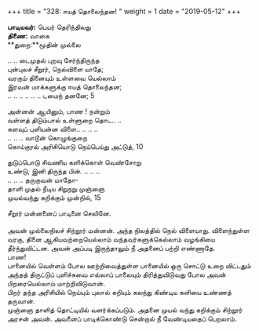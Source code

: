 ﻿+++
title = "328: ஈயத் தொலைந்தன!  "
weight = 1
date = "2019-05-12"
+++

**பாடியவர்:** பெயர் தெரிந்திலது  
**திணை:** வாகை  
**துறை:**மூதின் முல்லை  
  
.. .. டைமுதல் புறவு சேர்ந்திருந்த  
புன்புலச் சீறூர், நெல்விளை யாதே;  
வரகும் தினையும் உள்ளவை யெல்லாம்  
இரவன் மாக்களுக்கு ஈயத் தொலைந்தன;  
.. .. .. .. .. .. டமைந் தனனே; 5  
  
அன்னன் ஆயினும், பாண ! நன்றும்  
வள்ளத் திடும்பால் உள்ளுறை தொட.. ..  
களவுப் புளியன்ன விளை.. .. .. ..  
.. .. .. வாடூன் கொழுங்குறை  
கொய்குரல் அரிசியொடு நெய்பெய்து அட்டுத், 10  
  
துடுப்பொடு சிவணிய களிக்கொள் வெண்சோறு  
உண்டு, இனி திருந்த பின். .. .. ..  
.. .. .. தருகுவன் மாதோ-  
தாளி முதல் நீடிய சிறுநறு முஞ்ஞை  
முயல்வந்து கறிக்கும் முன்றில், 15  
  
சீறூர் மன்னனைப் பாடினை செலினே.  
   
அவன் முல்லைநிலச் சிற்றூர் மன்னன். அந்த நிலத்தில் நெல் விளையாது. விளைந்துள்ள வரகு, தினை ஆகியவற்றையெல்லாம் வந்தவர்களுக்கெல்லாம் வழங்கியை தீர்ந்துவிட்டன. அவன் அப்படி இருந்தாலும் நீ அதனைப் பற்றி எண்ணாதே.  
பாண!  
பானையில் வெள்ளம் போல ஊற்றிவைத்துள்ள பானையில் ஒரு சொட்டு உறை விட்டதும் அந்தத் திருட்டுப் புளிச்சுவை எல்லாப் பாலையும் திரித்துவிடுவது போல அவன் பிறரையெல்லாம் மாற்றிவிடுவான்.  
பிறர் தந்த அரிசியில் நெய்யும் புலால் கறியும் கலந்து கிண்டிய களியை உண்ணத் தருவான்.  
முஞ்ஞை தாளித் தொட்டியில் வளர்க்கப்படும். அதனை முயல் வந்து கறிக்கும் சிற்றூர் அரசன் அவன். அவனைப் பாடிக்கொண்டு சென்றால் நீ வேண்டியதைப் பெறலாம்.  
